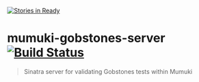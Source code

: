 [![Stories in Ready](https://badge.waffle.io/uqbar-project/mumuki-gobstones-server.png?label=ready&title=Ready)](https://waffle.io/uqbar-project/mumuki-gobstones-server)
# mumuki-gobstones-server [![Build Status](https://travis-ci.org/uqbar-project/mumuki-gobstones-server.svg?branch=master)](https://travis-ci.org/uqbar-project/mumuki-gobstones-server)
> Sinatra server for validating Gobstones tests within Mumuki
